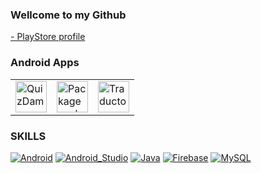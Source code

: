 ###  Wellcome to my Github 

[- PlayStore profile](https://play.google.com/store/apps/developer?id=Mednologic&hl=ca&gl=US)<br>

### Android Apps

<table>
 <tr>
    <td><img width="50" alt="QuizDam" src="https://user-images.githubusercontent.com/71066003/165738469-b3cb330a-33ea-4ddd-b2ff-fa2898cfd8c5.png"></td>
    <td><img width="50" alt="Package explorer" src="https://user-images.githubusercontent.com/71066003/165738477-860a263b-afbd-495c-abcb-e5a099d90250.png"></td>
    <td><img width="50" alt="Traductor médico" src="https://user-images.githubusercontent.com/71066003/165738479-508e3e53-0763-4bed-adb8-894b1a415cc6.png"></td>
 </tr>
</table>

### SKILLS

[![Android](https://img.shields.io/badge/Android-3DDC84?style=for-the-badge&logo=android&logoColor=white&labelColor=101010)]()
[![Android_Studio](https://img.shields.io/badge/Android_Studio-3DDC84?style=for-the-badge&logo=android-studio&logoColor=white&labelColor=101010)]()
[![Java](https://img.shields.io/badge/Java-007396?style=for-the-badge&logo=java&logoColor=white&labelColor=101010)]()
[![Firebase](https://img.shields.io/badge/Firebase-FFCA28?style=for-the-badge&logo=firebase&logoColor=white&labelColor=101010)]()
[![MySQL](https://img.shields.io/badge/MySQL-4479A1?style=for-the-badge&logo=mysql&logoColor=white&labelColor=101010)]()
</br>

<!--
**mednologic/mednologic** is a ✨ _special_ ✨ repository because its `README.md` (this file) appears on your GitHub profile.

Here are some ideas to get you started:

- 🔭 I’m currently working on ...
- 🌱 I’m currently learning ...
- 👯 I’m looking to collaborate on ...
- 🤔 I’m looking for help with ...
- 💬 Ask me about ...
- 📫 How to reach me: ...
- 😄 Pronouns: ...
- ⚡ Fun fact: ...
-->
